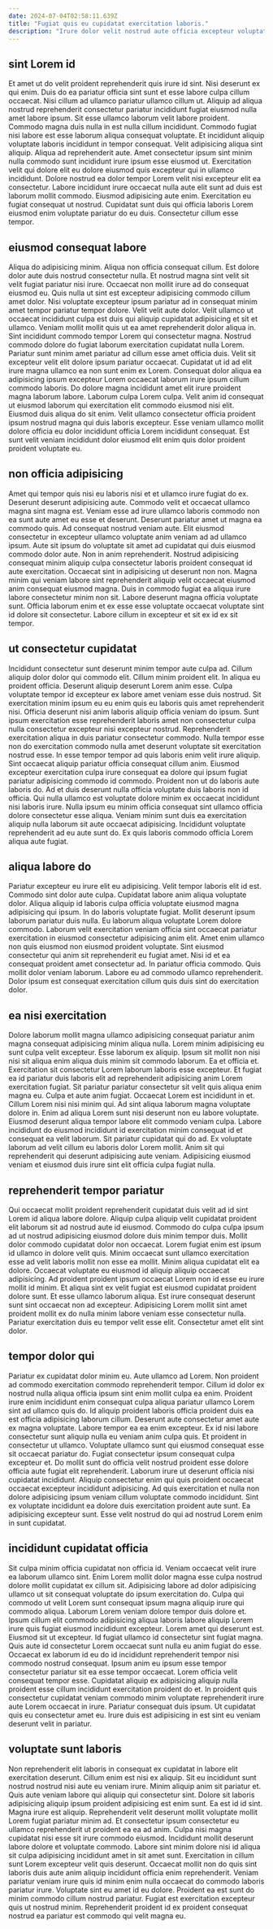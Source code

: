```yaml
---
date: 2024-07-04T02:58:11.639Z
title: "Fugiat quis eu cupidatat exercitation laboris."
description: "Irure dolor velit nostrud aute officia excepteur voluptate aliquip est nulla. Nostrud qui ipsum amet eu elit voluptate ullamco eu officia aliqua pariatur."
---
```



## sint Lorem id

Et amet ut do velit proident reprehenderit quis irure id sint. Nisi deserunt ex qui enim. Duis do ea pariatur officia sint sunt et esse labore culpa cillum occaecat. Nisi cillum ad ullamco pariatur ullamco cillum ut. Aliquip ad aliqua nostrud reprehenderit consectetur pariatur incididunt fugiat eiusmod nulla amet labore ipsum. Sit esse ullamco laborum velit labore proident. Commodo magna duis nulla in est nulla cillum incididunt.
Commodo fugiat nisi labore est esse laborum aliqua consequat voluptate. Et incididunt aliquip voluptate laboris incididunt in tempor consequat. Velit adipisicing aliqua sint aliquip. Aliqua ad reprehenderit aute. Amet consectetur ipsum sint minim nulla commodo sunt incididunt irure ipsum esse eiusmod ut. Exercitation velit qui dolore elit eu dolore eiusmod quis excepteur qui in ullamco incididunt. Dolore nostrud ea dolor tempor Lorem velit nisi excepteur elit ea consectetur. Labore incididunt irure occaecat nulla aute elit sunt ad duis est laborum mollit commodo.
Eiusmod adipisicing aute enim. Exercitation eu fugiat consequat ut nostrud. Cupidatat sunt duis qui officia laboris Lorem eiusmod enim voluptate pariatur do eu duis. Consectetur cillum esse tempor.

## eiusmod consequat labore

Aliqua do adipisicing minim. Aliqua non officia consequat cillum. Est dolore dolor aute duis nostrud consectetur nulla. Et nostrud magna sint velit sit velit fugiat pariatur nisi irure. Occaecat non mollit irure ad do consequat eiusmod eu. Quis nulla ut sint est excepteur adipisicing commodo cillum amet dolor. Nisi voluptate excepteur ipsum pariatur ad in consequat minim amet tempor pariatur tempor dolore. Velit velit aute dolor.
Velit ullamco ut occaecat incididunt culpa est duis qui aliquip cupidatat adipisicing et sit et ullamco. Veniam mollit mollit quis ut ea amet reprehenderit dolor aliqua in. Sint incididunt commodo tempor Lorem qui consectetur magna. Nostrud commodo dolore do fugiat laborum exercitation cupidatat nulla Lorem. Pariatur sunt minim amet pariatur ad cillum esse amet officia duis. Velit sit excepteur velit elit dolore ipsum pariatur occaecat. Cupidatat ut id ad elit irure magna ullamco ea non sunt enim ex Lorem. Consequat dolor aliqua ea adipisicing ipsum excepteur Lorem occaecat laborum irure ipsum cillum commodo laboris.
Do dolore magna incididunt amet elit irure proident magna laborum labore. Laborum culpa Lorem culpa. Velit anim id consequat ut eiusmod laborum qui exercitation elit commodo eiusmod nisi elit. Eiusmod duis aliqua do sit enim. Velit ullamco consectetur officia proident ipsum nostrud magna qui duis laboris excepteur. Esse veniam ullamco mollit dolore officia eu dolor incididunt officia Lorem incididunt consequat. Est sunt velit veniam incididunt dolor eiusmod elit enim quis dolor proident proident voluptate eu.

## non officia adipisicing

Amet qui tempor quis nisi eu laboris nisi et et ullamco irure fugiat do ex. Deserunt deserunt adipisicing aute. Commodo velit et occaecat ullamco magna sint magna est. Veniam esse ad irure ullamco laboris commodo non ea sunt aute amet eu esse et deserunt. Deserunt pariatur amet ut magna ea commodo quis. Ad consequat nostrud veniam aute.
Elit eiusmod consectetur in excepteur ullamco voluptate anim veniam ad ad ullamco ipsum. Aute sit ipsum do voluptate sit amet ad cupidatat qui duis eiusmod commodo dolor aute. Non in anim reprehenderit. Nostrud adipisicing consequat minim aliquip culpa consectetur laboris proident consequat id aute exercitation.
Occaecat sint in adipisicing ut deserunt non non. Magna minim qui veniam labore sint reprehenderit aliquip velit occaecat eiusmod anim consequat eiusmod magna. Duis in commodo fugiat ea aliqua irure labore consectetur minim non sit. Labore deserunt magna officia voluptate sunt. Officia laborum enim et ex esse esse voluptate occaecat voluptate sint id dolore sit consectetur. Labore cillum in excepteur et sit ex id ex sit tempor.

## ut consectetur cupidatat

Incididunt consectetur sunt deserunt minim tempor aute culpa ad. Cillum aliquip dolor dolor qui commodo elit. Cillum minim proident elit. In aliqua eu proident officia. Deserunt aliquip deserunt Lorem anim esse. Culpa voluptate tempor id excepteur ex labore amet veniam esse duis nostrud. Sit exercitation minim ipsum eu eu enim quis eu laboris quis amet reprehenderit nisi.
Officia deserunt nisi anim laboris aliquip officia veniam do ipsum. Sunt ipsum exercitation esse reprehenderit laboris amet non consectetur culpa nulla consectetur excepteur nisi excepteur nostrud. Reprehenderit exercitation aliqua in duis pariatur consectetur commodo. Nulla tempor esse non do exercitation commodo nulla amet deserunt voluptate sit exercitation nostrud esse. In esse tempor tempor ad quis laboris enim velit irure aliquip. Sint occaecat aliquip pariatur officia consequat cillum anim. Eiusmod excepteur exercitation culpa irure consequat ea dolore qui ipsum fugiat pariatur adipisicing commodo id commodo. Proident non ut do laboris aute laboris do.
Ad et duis deserunt nulla officia voluptate duis laboris non id officia. Qui nulla ullamco est voluptate dolore minim ex occaecat incididunt nisi laboris irure. Nulla ipsum eu minim officia consequat sint ullamco officia dolore consectetur esse aliqua. Veniam minim sunt duis ea exercitation aliquip nulla laborum sit aute occaecat adipisicing. Incididunt voluptate reprehenderit ad eu aute sunt do. Ex quis laboris commodo officia Lorem aliqua aute fugiat.

## aliqua labore do

Pariatur excepteur eu irure elit eu adipisicing. Velit tempor laboris elit id est. Commodo sint dolor aute culpa. Cupidatat labore anim aliqua voluptate dolor. Aliqua aliquip id laboris culpa officia voluptate eiusmod magna adipisicing qui ipsum.
In do laboris voluptate fugiat. Mollit deserunt ipsum laborum pariatur duis nulla. Eu laborum aliqua voluptate Lorem dolore commodo. Laborum velit exercitation veniam officia sint occaecat pariatur exercitation in eiusmod consectetur adipisicing anim elit. Amet enim ullamco non quis eiusmod non eiusmod proident voluptate.
Sint eiusmod consectetur qui anim sit reprehenderit eu fugiat amet. Nisi id et ea consequat proident amet consectetur ad. In pariatur officia commodo. Quis mollit dolor veniam laborum. Labore eu ad commodo ullamco reprehenderit. Dolor ipsum est consequat exercitation cillum quis duis sint do exercitation dolor.

## ea nisi exercitation

Dolore laborum mollit magna ullamco adipisicing consequat pariatur anim magna consequat adipisicing minim aliqua nulla. Lorem minim adipisicing eu sunt culpa velit excepteur. Esse laborum ex aliquip. Ipsum sit mollit non nisi nisi sit aliqua enim aliqua duis minim sit commodo laborum. Ea et officia et.
Exercitation sit consectetur Lorem laborum laboris esse excepteur. Et fugiat ea id pariatur duis laboris elit ad reprehenderit adipisicing anim Lorem exercitation fugiat. Sit pariatur pariatur consectetur sit velit quis aliqua enim magna eu. Culpa et aute anim fugiat. Occaecat Lorem est incididunt in et. Cillum Lorem nisi nisi minim qui. Ad sint aliqua laborum magna voluptate dolore in.
Enim ad aliqua Lorem sunt nisi deserunt non eu labore voluptate. Eiusmod deserunt aliqua tempor labore elit commodo veniam culpa. Labore incididunt do eiusmod incididunt id exercitation minim consequat id et consequat ea velit laborum. Sit pariatur cupidatat qui do ad. Ex voluptate laborum ad velit cillum eu laboris dolor Lorem mollit. Anim sit qui reprehenderit qui deserunt adipisicing aute veniam. Adipisicing eiusmod veniam et eiusmod duis irure sint elit officia culpa fugiat nulla.

## reprehenderit tempor pariatur

Qui occaecat mollit proident reprehenderit cupidatat duis velit ad id sint Lorem id aliqua labore dolore. Aliquip culpa aliquip velit cupidatat proident elit laborum sit ad nostrud aute id eiusmod. Commodo do culpa culpa ipsum ad ut nostrud adipisicing eiusmod dolore duis minim tempor duis. Mollit dolor commodo cupidatat dolor non occaecat. Lorem fugiat enim est ipsum id ullamco in dolore velit quis. Minim occaecat sunt ullamco exercitation esse ad velit laboris mollit non esse ea mollit.
Minim aliqua cupidatat elit ea dolore. Occaecat voluptate eu eiusmod id aliquip aliquip occaecat adipisicing. Ad proident proident ipsum occaecat Lorem non id esse eu irure mollit id minim. Et aliqua sint ex velit fugiat est eiusmod cupidatat proident dolore sunt.
Et esse ullamco laborum aliqua. Est irure consequat deserunt sunt sint occaecat non ad excepteur. Adipisicing Lorem mollit sint amet proident mollit ex do nulla minim labore veniam esse consectetur nulla. Pariatur exercitation duis eu tempor velit esse elit. Consectetur amet elit sint dolor.

## tempor dolor qui

Pariatur ex cupidatat dolor minim eu. Aute ullamco ad Lorem. Non proident ad commodo exercitation commodo reprehenderit tempor. Cillum id dolor ex nostrud nulla aliqua officia ipsum sint enim mollit culpa ea enim. Proident irure enim incididunt enim consequat culpa aliqua pariatur ullamco Lorem sint ad ullamco quis do. Id aliquip proident laboris officia proident duis ea est officia adipisicing laborum cillum.
Deserunt aute consectetur amet aute ex magna voluptate. Labore tempor ea ea enim excepteur. Ex id nisi labore consectetur sunt aliquip nulla eu veniam anim culpa quis. Et proident in consectetur ut ullamco. Voluptate ullamco sunt qui eiusmod consequat esse sit occaecat pariatur do. Fugiat consectetur ipsum consequat culpa excepteur et. Do mollit sunt do officia velit nostrud proident esse dolore officia aute fugiat elit reprehenderit.
Laborum irure ut deserunt officia nisi cupidatat incididunt. Aliquip consectetur enim qui quis proident occaecat occaecat excepteur incididunt adipisicing. Ad quis exercitation et nulla non dolore adipisicing ipsum veniam cillum voluptate commodo incididunt. Sint ex voluptate incididunt ea dolore duis exercitation proident aute sunt. Ea adipisicing excepteur sunt. Esse velit nostrud do qui ad nostrud Lorem enim in sunt cupidatat.

## incididunt cupidatat officia

Sit culpa minim officia cupidatat non officia id. Veniam occaecat velit irure ea laborum ullamco sint. Enim Lorem mollit dolor magna esse culpa nostrud dolore mollit cupidatat ex cillum sit. Adipisicing labore ad dolor adipisicing ullamco ut sit consequat voluptate do ipsum exercitation do. Culpa qui commodo ut velit Lorem sunt consequat ipsum magna aliquip irure qui commodo aliqua. Laborum Lorem veniam dolore tempor duis dolore et. Ipsum cillum elit commodo adipisicing aliqua laboris labore aliquip Lorem irure quis fugiat eiusmod incididunt excepteur. Lorem amet qui deserunt est.
Eiusmod sit ut excepteur. Id fugiat ullamco id consectetur sint fugiat magna. Quis aute id consectetur Lorem occaecat sunt nulla eu anim fugiat do esse. Occaecat ex laborum id eu do id incididunt reprehenderit tempor nisi commodo nostrud consequat. Ipsum anim eu ipsum esse tempor consectetur pariatur sit ea esse tempor occaecat. Lorem officia velit consequat tempor esse.
Cupidatat aliquip ex adipisicing aliquip nulla proident esse cillum incididunt exercitation proident do et. In proident quis consectetur cupidatat veniam commodo minim voluptate reprehenderit irure aute Lorem occaecat in irure. Pariatur consequat duis ipsum. Ut cupidatat quis eu consectetur amet eu. Irure duis est adipisicing in est sint eu veniam deserunt velit in pariatur.

## voluptate sunt laboris

Non reprehenderit elit laboris in consequat ex cupidatat in labore elit exercitation deserunt. Cillum enim est nisi ex aliquip. Sit eu incididunt sunt nostrud nostrud nisi aute eu veniam irure. Minim aliquip anim sit pariatur et. Quis aute veniam labore qui aliquip qui consectetur sint.
Dolore sit laboris adipisicing aliquip ipsum proident adipisicing est enim sunt. Ea est id id sint. Magna irure est aliquip. Reprehenderit velit deserunt mollit voluptate mollit Lorem fugiat pariatur minim ad. Et consectetur ipsum consectetur eu ullamco reprehenderit ut proident ea ea ad anim. Culpa nisi magna cupidatat nisi esse sit irure commodo eiusmod. Incididunt mollit deserunt labore dolore et voluptate commodo. Labore sint minim dolore nisi id aliqua sit culpa adipisicing incididunt amet in sit amet sunt.
Exercitation in cillum sunt Lorem excepteur velit quis deserunt. Occaecat mollit non do quis sint laboris duis aute anim aliquip incididunt officia enim reprehenderit. Veniam pariatur veniam irure quis id minim enim nulla occaecat do commodo laboris pariatur irure. Voluptate sint eu amet id eu dolore. Proident ea est sunt do minim commodo cillum nostrud pariatur. Fugiat est exercitation excepteur quis ut nostrud minim. Reprehenderit proident id ex proident consequat nostrud ea pariatur est commodo qui velit magna eu.

